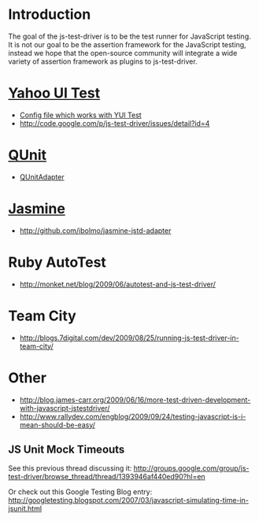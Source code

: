 # Introduction #

The goal of the js-test-driver is to be the test runner for JavaScript testing. It is not our goal to be the assertion framework for the JavaScript testing, instead we hope that the open-source community will integrate a wide variety of assertion framework as plugins to js-test-driver.

# [Yahoo UI Test](http://developer.yahoo.com/yui/yuitest/) #

  * [Config file which works with YUI Test](http://js-test-driver.googlecode.com/issues/attachment?aid=-8480777966172801430&name=JsTestDriver.conf)
  * http://code.google.com/p/js-test-driver/issues/detail?id=4


# [QUnit](http://docs.jquery.com/QUnit) #

  * [QUnitAdapter](QUnitAdapter.md)

# [Jasmine](http://github.com/pivotal/jasmine) #
  * http://github.com/ibolmo/jasmine-jstd-adapter

# Ruby AutoTest #
  * http://monket.net/blog/2009/06/autotest-and-js-test-driver/

# Team City #
  * http://blogs.7digital.com/dev/2009/08/25/running-js-test-driver-in-team-city/

# Other #

  * http://blog.james-carr.org/2009/06/16/more-test-driven-development-with-javascript-jstestdriver/
  * http://www.rallydev.com/engblog/2009/09/24/testing-javascript-is-i-mean-should-be-easy/

## JS Unit Mock Timeouts ##

See this previous thread discussing it:
http://groups.google.com/group/js-test-driver/browse_thread/thread/1393946af440ed90?hl=en

Or check out this Google Testing Blog entry:
http://googletesting.blogspot.com/2007/03/javascript-simulating-time-in-jsunit.html